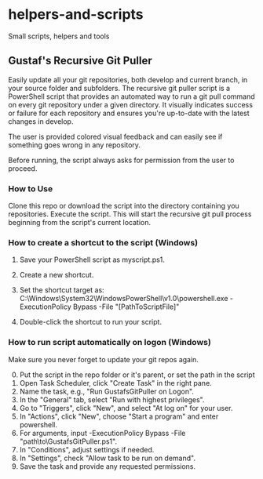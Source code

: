 # helpers-and-scripts
Small scripts, helpers and tools

## Gustaf's Recursive Git Puller
Easily update all your git repositories, both develop and current branch, in your source folder and subfolders. The recursive git puller script is a PowerShell script that provides an automated way to run a git pull command on every git repository under a given directory. It visually indicates success or failure for each repository and ensures you're up-to-date with the latest changes in develop.

The user is provided colored visual feedback and can easily see if something goes wrong in any repository.

Before running, the script always asks for permission from the user to proceed.

### How to Use
Clone this repo or download the script into the directory containing you repositories.
Execute the script. This will start the recursive git pull process beginning from the script's current location.

### How to create a shortcut to the script (Windows)
1. Save your PowerShell script as myscript.ps1.

2. Create a new shortcut.

3. Set the shortcut target as:
C:\Windows\System32\WindowsPowerShell\v1.0\powershell.exe -ExecutionPolicy Bypass -File "[PathToScriptFile]"

4. Double-click the shortcut to run your script.

### How to run script automatically on logon (Windows)
Make sure you never forget to update your git repos again.

0. Put the script in the repo folder or it's parent, or set the path in the script
1. Open Task Scheduler, click "Create Task" in the right pane.
2. Name the task, e.g., "Run GustafsGitPuller on Logon".
3. In the "General" tab, select "Run with highest privileges".
4. Go to "Triggers", click "New", and select "At log on" for your user.
5. In "Actions", click "New", choose "Start a program" and enter powershell.
6. For arguments, input -ExecutionPolicy Bypass -File "path\to\GustafsGitPuller.ps1".
7. In "Conditions", adjust settings if needed.
8. In "Settings", check "Allow task to be run on demand".
9. Save the task and provide any requested permissions.
